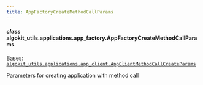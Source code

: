 ```yaml
---
title: AppFactoryCreateMethodCallParams
---
```


#### _class_ algokit_utils.applications.app_factory.AppFactoryCreateMethodCallParams

Bases: [`algokit_utils.applications.app_client.AppClientMethodCallCreateParams`](/reference/algokit-utils-py/api/docs/markdown/autoapi/algokit_utils/applications/app_client/appclientmethodcallcreateparams/#algokit_utils.applications.app_client.AppClientMethodCallCreateParams)

Parameters for creating application with method call

